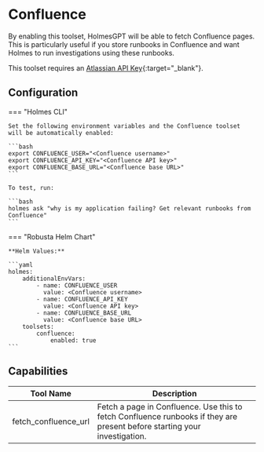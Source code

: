 # Confluence

By enabling this toolset, HolmesGPT will be able to fetch Confluence pages. This is particularly useful if you store runbooks in Confluence and want Holmes to run investigations using these runbooks.

This toolset requires an [Atlassian API Key](https://support.atlassian.com/atlassian-account/docs/manage-api-tokens-for-your-atlassian-account/){:target="_blank"}.

## Configuration

=== "Holmes CLI"

    Set the following environment variables and the Confluence toolset will be automatically enabled:

    ```bash
    export CONFLUENCE_USER="<Confluence username>"
    export CONFLUENCE_API_KEY="<Confluence API key>"
    export CONFLUENCE_BASE_URL="<Confluence base URL>"
    ```

    To test, run:

    ```bash
    holmes ask "why is my application failing? Get relevant runbooks from Confluence"
    ```

=== "Robusta Helm Chart"

    **Helm Values:**

    ```yaml
    holmes:
        additionalEnvVars:
            - name: CONFLUENCE_USER
              value: <Confluence username>
            - name: CONFLUENCE_API_KEY
              value: <Confluence API key>
            - name: CONFLUENCE_BASE_URL
              value: <Confluence base URL>
        toolsets:
            confluence:
                enabled: true
    ```

## Capabilities

| Tool Name | Description |
|-----------|-------------|
| fetch_confluence_url | Fetch a page in Confluence. Use this to fetch Confluence runbooks if they are present before starting your investigation. |
